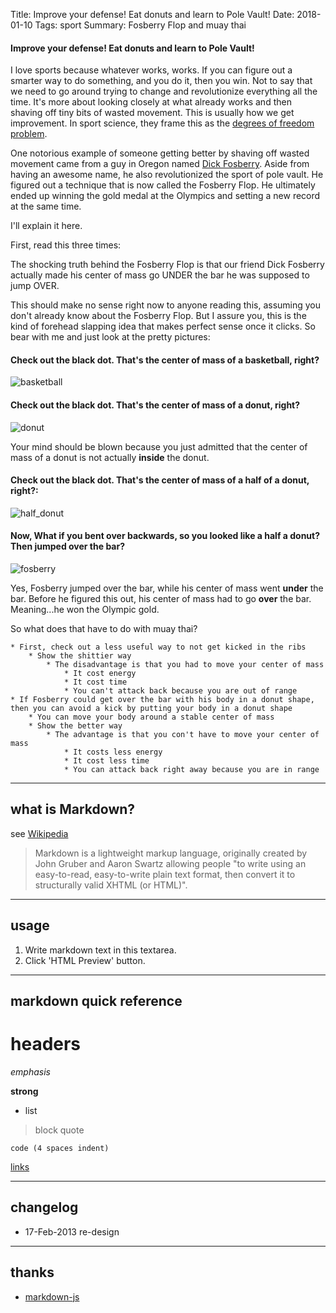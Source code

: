 Title:  Improve your defense! Eat donuts and learn to Pole Vault!
Date: 2018-01-10
Tags: sport
Summary: Fosberry Flop and muay thai

#### Improve your defense! Eat donuts and learn to Pole Vault!

I love sports because whatever works, works. If you can figure out a smarter way to do something, and you do it, then you win. Not to say that we need to go around trying to change and revolutionize everything all the time. It's more about looking closely at what already works and then shaving off tiny bits of wasted movement. This is usually how we get improvement.  In sport science, they frame this as the [degrees of freedom problem](https://en.wikipedia.org/wiki/Degrees_of_freedom_problem).

One notorious example of someone getting better by shaving off wasted movement came from a guy in Oregon named [Dick Fosberry](https://en.wikipedia.org/wiki/Dick_Fosbury). Aside from having an awesome name, he also revolutionized the sport of pole vault. He figured out a technique that is now called the Fosberry Flop. He ultimately ended up winning the gold medal at the Olympics and setting a new record at the same time.  

 I'll explain it here.   

First, read this three times:  

The shocking truth behind the Fosberry Flop is that our friend Dick Fosberry actually made his center of mass go UNDER the bar he was supposed to jump OVER.  

This should make no sense right now to anyone reading this, assuming you don't already know about the Fosberry Flop. But I assure you, this is the kind of forehead slapping idea that makes perfect sense once it clicks. So bear with me and just look at the pretty pictures:  

#### Check out the black dot. That's the center of mass of a basketball, right?


![basketball](https://github.com/mobbSF/blog/blob/master/images/fosberry/basketball.png?raw=true)

#### Check out the black dot. That's the center of mass of a donut, right?  


![donut](https://github.com/mobbSF/blog/blob/master/images/fosberry/donut.png?raw=true)

Your mind should be blown because you just admitted that the center of mass of a donut is not actually **inside** the donut.

#### Check out the black dot. That's the center of mass of a half of a donut, right?:

![half_donut](https://github.com/mobbSF/blog/blob/master/images/fosberry/half_donut.png?raw=true)

#### Now, What if you bent over backwards, so you looked like a half a donut? Then jumped over the bar?



![fosberry](https://github.com/mobbSF/blog/blob/master/images/fosberry/fosberry.gif?raw=true)

Yes, Fosberry jumped over the bar, while his center of mass went **under** the bar. Before he figured this out, his center of mass had to go **over** the bar.
Meaning...he won the Olympic gold.  


So what does that have to do with muay thai?


    * First, check out a less useful way to not get kicked in the ribs
        * Show the shittier way 
            * The disadvantage is that you had to move your center of mass 
                * It cost energy
                * It cost time
                * You can't attack back because you are out of range
    * If Fosberry could get over the bar with his body in a donut shape, then you can avoid a kick by putting your body in a donut shape
        * You can move your body around a stable center of mass
        * Show the better way
            * The advantage is that you con't have to move your center of mass
                * It costs less energy
                * It cost less time
                * You can attack back right away because you are in range




----
## what is Markdown?
see [Wikipedia](http://en.wikipedia.org/wiki/Markdown)

> Markdown is a lightweight markup language, originally created by John Gruber and Aaron Swartz allowing people "to write using an easy-to-read, easy-to-write plain text format, then convert it to structurally valid XHTML (or HTML)".

----
## usage
1. Write markdown text in this textarea.
2. Click 'HTML Preview' button.

----
## markdown quick reference
# headers

*emphasis*

**strong**

* list

>block quote

    code (4 spaces indent)
[links](http://wikipedia.org)

----
## changelog
* 17-Feb-2013 re-design

----
## thanks
* [markdown-js](https://github.com/evilstreak/markdown-js)
